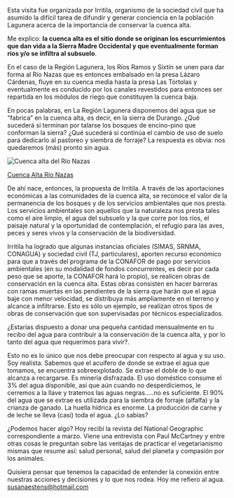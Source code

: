 
Esta visita fue organizada por Irritila, organismo de la sociedad civil que ha asumido la difícil tarea de difundir y generar conciencia en la población Lagunera acerca de la importancia de conservar la cuenca alta.

Me explico: **la cuenca alta es el sitio donde se originan los escurrimientos que dan vida a la Sierra Madre Occidental y que eventualmente forman ríos y/o se infiltra al subsuelo**.

En el caso de la Región Lagunera, los Ríos Ramos y Sixtín se unen para dar forma al Río Nazas que es entonces embalsado en la presa Lázaro Cárdenas, fluye en su cuenca media hasta la presa Las Tórtolas y eventualmente es conducido por los canales revestidos para entonces ser repartida en los módulos de riego que constituyen la cuenca baja.

En pocas palabras, en La Región Lagunera disponemos del agua que se “fabrica” en la cuenca alta, es decir, en la sierra de Durango. ¿Qué sucederá si terminan por talarse los bosques de encino-pino que conforman la sierra? ¿Qué sucederá si continúa el cambio de uso de suelo para dedicarlo al pastoreo y siembra de forraje? La respuesta es obvia: nos quedaremos (más) pronto sin agua.

<img class="img-responsive" src="la-cuenca-alta-del-nazas/cuenca-alta-del-nazas.png" alt="Cuenca alta del Río Nazas">

 [Cuenca Alta Río Nazas](http://www.altonazas.org/)

De ahí nace, entonces, la propuesta de Irritila. A través de las aportaciones económicas a las comunidades de la cuenca alta, se reconoce el valor de la permanencia de los bosques y de los servicios ambientales que nos presta. Los servicios ambientales son aquellos que la naturaleza nos presta tales como el aire limpio, el agua del subsuelo y la que corre por los ríos, el paisaje natural y la oportunidad de contemplación, el refugio para las aves, peces y seres vivos y la conservación de la biodiversidad.

Irritila ha logrado que algunas instancias oficiales (SIMAS, SRNMA, CONAGUA) y sociedad civil (TJ, particulares), aporten recurso económico para que a través del programa de la CONAFOR de pago por servicios ambientales (en su modalidad de fondos concurrentes, es decir por cada peso que se aporte, la CONAFOR hará lo propio), se realicen obras de conservación en la cuenca alta. Estas obras consisten en hacer barreras con ramas muertas  en las pendientes de la sierra que harán que el agua baje con menor velocidad, se distribuya más ampliamente en el terreno y alcance a infiltrarse. Esto es sólo un ejemplo, se realizan otros tipos de obras de conservación que son supervisadas por técnicos especializados.

¿Estarías dispuesto a donar una pequeña cantidad mensualmente en tu recibo del agua para contribuir a la conservación de la cuenca alta, y por lo tanto del agua que requerimos para vivir?.

Esto no es lo único que nos debe preocupar con respecto al agua y su uso. Soy realista. Sabemos que el acuífero de donde se extrae el agua que tomamos, se encuentra sobreexplotado. Se extrae el doble de lo que alcanza a recargarse. Es minería disfrazada. El uso doméstico consume el 3% del agua disponible, así que aún cuando no desperdiciemos, le cerremos a la llave y tratemos las aguas negras.....no es suficiente. El 90% del agua que se extrae es utilizada para la siembra de forraje (alfalfa) y la crianza de ganado. La huella hídrica es enorme.  La producción de carne y de leche se lleva (casi) toda el agua. ¿Lo sabías?

¿Podemos hacer algo? Hoy recibí la revista del National Geographic correspondiente a marzo. Viene una entrevista con Paul McCartney y entre otras cosas le preguntan sobre las ventajas de practicar el vegetarianismo mismas que resume así: salud personal, salud del planeta y compasión por los animales.

Quisiera pensar que tenemos la capacidad de entender la conexión entre nuestras acciones y decisiones y lo que nos rodea. Hoy me refiero al agua.
susanaestens@hotmail.com
